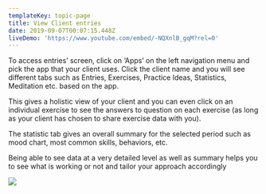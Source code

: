 ```yaml
---
templateKey: topic-page
title: View Client entries
date: 2019-09-07T00:07:15.448Z
liveDemo: 'https://www.youtube.com/embed/-NQXnlB_gqM?rel=0'
---
```

To access entries’ screen, click on ‘Apps’ on the left navigation menu and pick the app that your client uses. Click the client name and you will see different tabs such as Entries, Exercises, Practice Ideas, Statistics, Meditation etc. based on the app.

This gives a holistic view of your client and you can even click on an individual exercise to see the answers to question on each exercise (as long as your client has chosen to share exercise data with you).

The statistic tab gives an overall summary for the selected period such as mood chart, most common skills, behaviors, etc.

Being able to see data at a very detailed level as well as summary helps you to see what is working or not and tailor your approach accordingly

![](/img/data.png)
